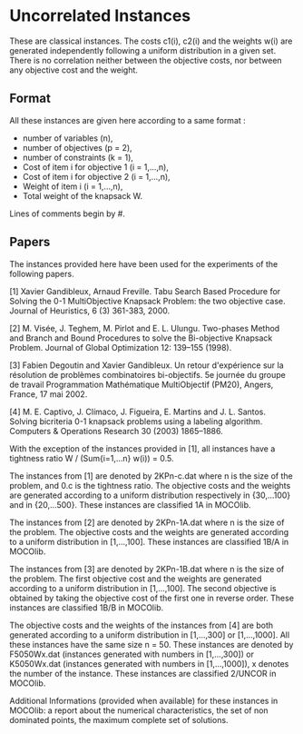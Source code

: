 # Uncorrelated Instances 
These are classical instances. 
The costs c1(i), c2(i) and the weights w(i) are generated independently following a uniform distribution in a given set. 
There is no correlation neither between the objective costs, nor between any objective cost and the weight.

## Format
All these instances are given here according to a same format :

   * number of variables (n),
   * number of objectives (p = 2),
   * number of constraints (k = 1),
   * Cost of item i for objective 1 (i = 1,...,n),
   * Cost of item i for objective 2 (i = 1,...,n),
   * Weight of item i (i = 1,...,n),
   * Total weight of the knapsack W.

Lines of comments begin by #.

## Papers
The instances provided here have been used for the experiments of the following papers.

[1] Xavier Gandibleux, Arnaud Freville. Tabu Search Based Procedure for Solving the 0-1 MultiObjective Knapsack Problem: the two objective case. Journal of Heuristics, 6 (3) 361-383, 2000.

[2] M. Visée, J. Teghem, M. Pirlot and E. L. Ulungu. Two-phases Method and Branch and Bound Procedures to solve the Bi-objective Knapsack Problem. Journal of Global Optimization 12: 139–155 (1998).

[3] Fabien Degoutin and Xavier Gandibleux. Un retour d'expérience sur la résolution de problèmes combinatoires bi-objectifs. 5e journée du groupe de travail Programmation Mathématique MultiObjectif (PM20), Angers, France, 17 mai 2002.

[4] M. E. Captivo, J. Clímaco, J. Figueira, E. Martins and J. L. Santos. Solving bicriteria 0-1 knapsack problems using a labeling algorithm. Computers & Operations Research 30 (2003) 1865–1886.

With the exception of the instances provided in [1], all instances have a tightness ratio W / (Sum{i=1,...n} w(i)) = 0.5.

The instances from [1] are denoted by 2KPn-c.dat where n is the size of the problem, and 0.c is the tightness ratio. 
The objective costs and the weights are generated according to a uniform distribution respectively in {30,...100} and in {20,...500}. 
These instances are classified 1A in MOCOlib.

The instances from [2] are denoted by 2KPn-1A.dat where n is the size of the problem. 
The objective costs and the weights are generated according to a uniform distribution in [1,...,100]. 
These instances are classified 1B/A in MOCOlib.

The instances from [3] are denoted by 2KPn-1B.dat where n is the size of the problem. 
The first objective cost and the weights are generated according to a uniform distribution in [1,...,100]. 
The second objective is obtained by taking the objective cost of the first one in reverse order. 
These instances are classified 1B/B in MOCOlib.

The objective costs and the weights of the instances from [4] are both generated according to a uniform distribution in [1,...,300] or [1,...,1000]. 
All these instances have the same size n = 50. 
These instances are denoted by F5050Wx.dat (instances generated with numbers in [1,...,300]) or K5050Wx.dat (instances generated with numbers in [1,...,1000]), x denotes the number of the instance. 
These instances are classified 2/UNCOR in MOCOlib.

Additional Informations (provided when available) for these instances in MOCOlib: 
a report about the numerical characteristics, the set of non dominated points, the maximum complete set of solutions. 